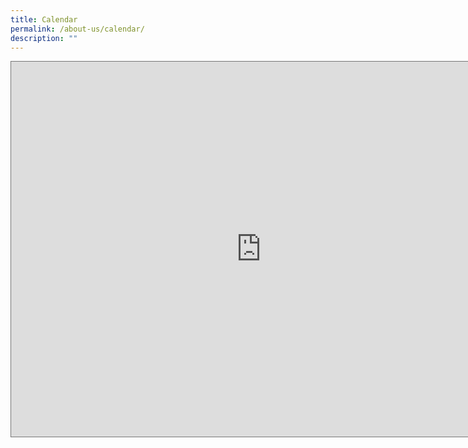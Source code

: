 ```yaml
---
title: Calendar
permalink: /about-us/calendar/
description: ""
---
```

<iframe scrolling="no" frameborder="0" height="600" width="800" style="border:solid 1px #777" src="https://calendar.google.com/calendar/embed?height=600&amp;wkst=1&amp;bgcolor=%23ffffff&amp;ctz=Asia%2FSingapore&amp;showNav=1&amp;showDate=1&amp;showTabs=0&amp;showCalendars=0&amp;src=Y19iYWNmNDYxZDI0MzBiZGU5ODQ1N2Q2N2RlNTVhMjBkOWNjYTM0N2EwMWE5YjM2ODg3ODI4NDNiMGRiZmJjZTNlQGdyb3VwLmNhbGVuZGFyLmdvb2dsZS5jb20&amp;src=ZW4uc2luZ2Fwb3JlI2hvbGlkYXlAZ3JvdXAudi5jYWxlbmRhci5nb29nbGUuY29t&amp;color=%237CB342&amp;color=%23F09300"></iframe>